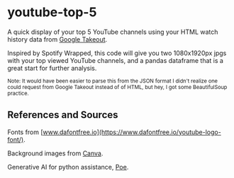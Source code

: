 # youtube-top-5
A quick display of your top 5 YouTube channels using your HTML watch history data from [Google Takeout](https://takeout.google.com/).

Inspired by Spotify Wrapped, this code will give you two 1080x1920px jpgs with your top viewed YouTube channels, and a pandas dataframe that is a great start for further analysis.

<sub>Note: It would have been easier to parse this from the JSON format I didn't realize one could request from Google Takeout instead of of HTML, but hey, I got some BeautifulSoup practice.</sub>

## References and Sources
Fonts from [www.dafontfree.io](https://www.dafontfree.io/youtube-logo-font/).

Background images from [Canva](https://www.canva.com/).

Generative AI for python assistance, [Poe](https://poe.com/).
